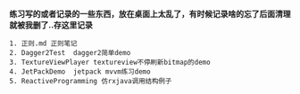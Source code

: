**练习写的或者记录的一些东西，放在桌面上太乱了，有时候记录啥的忘了后面清理就被我删了..存这里记录**

    1. 正则.md 正则笔记
    2. Dagger2Test  dagger2简单demo
    3. TextureViewPlayer textureview不停刷新bitmap的demo
    4. JetPackDemo  jetpack mvvm练习demo
    5. ReactiveProgramming 仿rxjava调用结构例子
